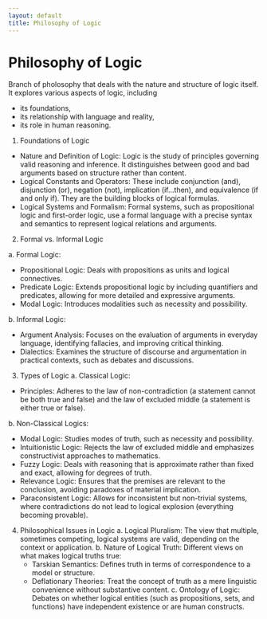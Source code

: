 ```yaml
---
layout: default
title: Philosophy of Logic
---
```


# Philosophy of Logic
Branch of pholosophy that deals with the nature and structure of logic itself.
It explores various aspects of logic, including
- its foundations,
- its relationship with language and reality,
- its role in human reasoning.

1. Foundations of Logic

- Nature and Definition of Logic: Logic is the study of principles governing valid reasoning and inference. It distinguishes between good and bad arguments based on structure rather than content.
- Logical Constants and Operators: These include conjunction (and), disjunction (or), negation (not), implication (if...then), and equivalence (if and only if). They are the building blocks of logical formulas.
- Logical Systems and Formalism: Formal systems, such as propositional logic and first-order logic, use a formal language with a precise syntax and semantics to represent logical relations and arguments.

2. Formal vs. Informal Logic

a. Formal Logic:
  - Propositional Logic: Deals with propositions as units and logical connectives.
  - Predicate Logic: Extends propositional logic by including quantifiers and predicates, allowing for more detailed and expressive arguments.
  - Modal Logic: Introduces modalities such as necessity and possibility.

b. Informal Logic:
  - Argument Analysis: Focuses on the evaluation of arguments in everyday language, identifying fallacies, and improving critical thinking.
  - Dialectics: Examines the structure of discourse and argumentation in practical contexts, such as debates and discussions.

3. Types of Logic
a. Classical Logic:
  - Principles: Adheres to the law of non-contradiction (a statement cannot be both true and false) and the law of excluded middle (a statement is either true or false).

b. Non-Classical Logics:
  - Modal Logic: Studies modes of truth, such as necessity and possibility.
  - Intuitionistic Logic: Rejects the law of excluded middle and emphasizes constructivist approaches to mathematics.
  - Fuzzy Logic: Deals with reasoning that is approximate rather than fixed and exact, allowing for degrees of truth.
  - Relevance Logic: Ensures that the premises are relevant to the conclusion, avoiding paradoxes of material implication.
  - Paraconsistent Logic: Allows for inconsistent but non-trivial systems, where contradictions do not lead to logical explosion (everything becoming provable).

4. Philosophical Issues in Logic
a. Logical Pluralism: The view that multiple, sometimes competing, logical systems are valid, depending on the context or application.
b. Nature of Logical Truth: Different views on what makes logical truths true:
   - Tarskian Semantics: Defines truth in terms of correspondence to a model or structure.
   - Deflationary Theories: Treat the concept of truth as a mere linguistic convenience without substantive content.
c. Ontology of Logic: Debates on whether logical entities (such as propositions, sets, and functions) have independent existence or are human constructs.
